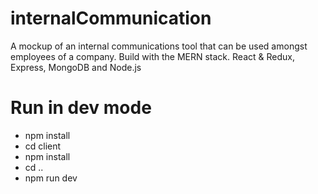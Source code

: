 # internalCommunication
A mockup of an internal communications tool that can be used amongst employees of a company. 
Build with the MERN stack. React &amp; Redux, Express, MongoDB and Node.js 

# Run in dev mode

* npm install
* cd client
* npm install
* cd ..
* npm run dev
